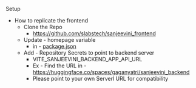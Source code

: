 Setup


- How to replicate the frontend
    - Clone the Repo
        - https://github.com/slabstech/sanjeevini_frontend
    - Update - homepage variable 
        - in - [package.json](package.json)
    - Add - Repository Secrets to point to backend server
        - VITE_SANJEEVINI_BACKEND_APP_API_URL
        - Ex - Find the URL in - https://huggingface.co/spaces/gaganyatri/sanjeevini_backend
        - Please point to your own Serverl URL for compatibility


